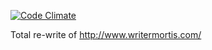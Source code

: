 [![Code Climate](https://codeclimate.com/github/jasonblanchard/writermortis2/badges/gpa.svg)](https://codeclimate.com/github/jasonblanchard/writermortis2)

Total re-write of http://www.writermortis.com/
